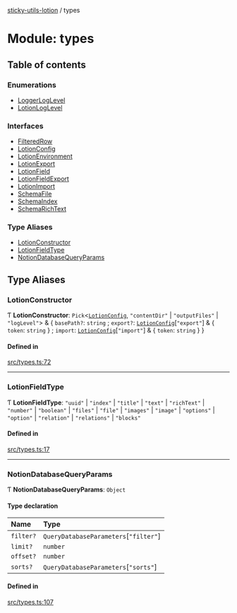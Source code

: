 [sticky-utils-lotion](../README.md) / types

# Module: types

## Table of contents

### Enumerations

- [LoggerLogLevel](../enums/types.LoggerLogLevel.md)
- [LotionLogLevel](../enums/types.LotionLogLevel.md)

### Interfaces

- [FilteredRow](../interfaces/types.FilteredRow.md)
- [LotionConfig](../interfaces/types.LotionConfig.md)
- [LotionEnvironment](../interfaces/types.LotionEnvironment.md)
- [LotionExport](../interfaces/types.LotionExport.md)
- [LotionField](../interfaces/types.LotionField.md)
- [LotionFieldExport](../interfaces/types.LotionFieldExport.md)
- [LotionImport](../interfaces/types.LotionImport.md)
- [SchemaFile](../interfaces/types.SchemaFile.md)
- [SchemaIndex](../interfaces/types.SchemaIndex.md)
- [SchemaRichText](../interfaces/types.SchemaRichText.md)

### Type Aliases

- [LotionConstructor](types.md#lotionconstructor)
- [LotionFieldType](types.md#lotionfieldtype)
- [NotionDatabaseQueryParams](types.md#notiondatabasequeryparams)

## Type Aliases

### LotionConstructor

Ƭ **LotionConstructor**: `Pick`\<[`LotionConfig`](../interfaces/types.LotionConfig.md), ``"contentDir"`` \| ``"outputFiles"`` \| ``"logLevel"``\> & \{ `basePath?`: `string` ; `export?`: [`LotionConfig`](../interfaces/types.LotionConfig.md)[``"export"``] & \{ `token`: `string`  } ; `import`: [`LotionConfig`](../interfaces/types.LotionConfig.md)[``"import"``] & \{ `token`: `string`  }  }

#### Defined in

[src/types.ts:72](https://github.com/sticky/sticky-utils-lotion/blob/ed26a3e/src/types.ts#L72)

___

### LotionFieldType

Ƭ **LotionFieldType**: ``"uuid"`` \| ``"index"`` \| ``"title"`` \| ``"text"`` \| ``"richText"`` \| ``"number"`` \| ``"boolean"`` \| ``"files"`` \| ``"file"`` \| ``"images"`` \| ``"image"`` \| ``"options"`` \| ``"option"`` \| ``"relation"`` \| ``"relations"`` \| ``"blocks"``

#### Defined in

[src/types.ts:17](https://github.com/sticky/sticky-utils-lotion/blob/ed26a3e/src/types.ts#L17)

___

### NotionDatabaseQueryParams

Ƭ **NotionDatabaseQueryParams**: `Object`

#### Type declaration

| Name | Type |
| :------ | :------ |
| `filter?` | `QueryDatabaseParameters`[``"filter"``] |
| `limit?` | `number` |
| `offset?` | `number` |
| `sorts?` | `QueryDatabaseParameters`[``"sorts"``] |

#### Defined in

[src/types.ts:107](https://github.com/sticky/sticky-utils-lotion/blob/ed26a3e/src/types.ts#L107)
